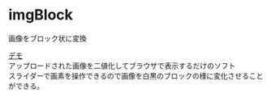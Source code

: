 # imgBlock
画像をブロック状に変換


[デモ](http://sairilab.com:3000)  
アップロードされた画像を二値化してブラウザで表示するだけのソフト  
スライダーで画素を操作できるので画像を白黒のブロックの様に変化させることができる。  

